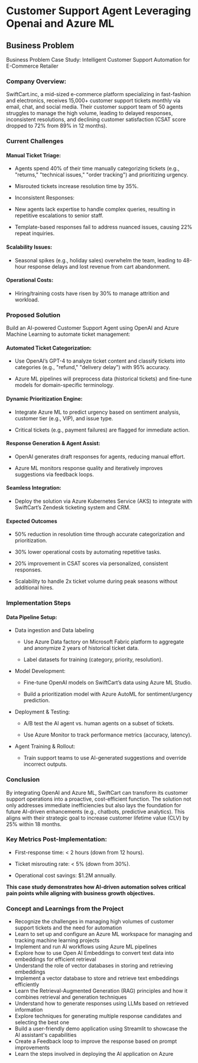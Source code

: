 # Customer Support Agent Leveraging Openai and Azure ML
## Business Problem
Business Problem Case Study:
Intelligent Customer Support Automation for E-Commerce Retailer

### Company Overview:
SwiftCart.inc, a mid-sized e-commerce platform specializing in fast-fashion and electronics, receives 15,000+ customer support tickets monthly via email, chat, and social media. Their customer support team of 50 agents struggles to manage the high volume, leading to delayed responses, inconsistent resolutions, and declining customer satisfaction (CSAT score dropped to 72% from 89% in 12 months).

### Current Challenges
#### Manual Ticket Triage:

* Agents spend 40% of their time manually categorizing tickets (e.g., "returns," "technical issues," "order tracking") and prioritizing urgency.

* Misrouted tickets increase resolution time by 35%.

* Inconsistent Responses:

* New agents lack expertise to handle complex queries, resulting in repetitive escalations to senior staff.

* Template-based responses fail to address nuanced issues, causing 22% repeat inquiries.

#### Scalability Issues:

* Seasonal spikes (e.g., holiday sales) overwhelm the team, leading to 48-hour response delays and lost revenue from cart abandonment.

#### Operational Costs:

* Hiring/training costs have risen by 30% to manage attrition and workload.

### Proposed Solution
Build an AI-powered Customer Support Agent using OpenAI and Azure Machine Learning to automate ticket management:

#### Automated Ticket Categorization:

* Use OpenAI’s GPT-4 to analyze ticket content and classify tickets into categories (e.g., "refund," "delivery delay") with 95% accuracy.

* Azure ML pipelines will preprocess data (historical tickets) and fine-tune models for domain-specific terminology.

#### Dynamic Prioritization Engine:

* Integrate Azure ML to predict urgency based on sentiment analysis, customer tier (e.g., VIP), and issue type.

* Critical tickets (e.g., payment failures) are flagged for immediate action.

#### Response Generation & Agent Assist:

* OpenAI generates draft responses for agents, reducing manual effort.

* Azure ML monitors response quality and iteratively improves suggestions via feedback loops.

#### Seamless Integration:

* Deploy the solution via Azure Kubernetes Service (AKS) to integrate with SwiftCart’s Zendesk ticketing system and CRM.

#### Expected Outcomes
* 50% reduction in resolution time through accurate categorization and prioritization.

* 30% lower operational costs by automating repetitive tasks.

* 20% improvement in CSAT scores via personalized, consistent responses.

* Scalability to handle 2x ticket volume during peak seasons without additional hires.

### Implementation Steps
#### Data Pipeline Setup:
* Data ingestion and Data labeling
    * Use Azure Data factory on Microsoft Fabric platform to aggregate and anonymize 2 years of historical ticket data.

    * Label datasets for training (category, priority, resolution).

* Model Development:

    * Fine-tune OpenAI models on SwiftCart’s data using Azure ML Studio.

    * Build a prioritization model with Azure AutoML for sentiment/urgency prediction.

* Deployment & Testing:

    * A/B test the AI agent vs. human agents on a subset of tickets.

    * Use Azure Monitor to track performance metrics (accuracy, latency).

* Agent Training & Rollout:

    * Train support teams to use AI-generated suggestions and override incorrect outputs.

### Conclusion
By integrating OpenAI and Azure ML, SwiftCart can transform its customer support operations into a proactive, cost-efficient function. The solution not only addresses immediate inefficiencies but also lays the foundation for future AI-driven enhancements (e.g., chatbots, predictive analytics). This aligns with their strategic goal to increase customer lifetime value (CLV) by 25% within 18 months.

### Key Metrics Post-Implementation:

* First-response time: < 2 hours (down from 12 hours).

* Ticket misrouting rate: < 5% (down from 30%).

* Operational cost savings: $1.2M annually.

__This case study demonstrates how AI-driven automation solves critical pain points while aligning with business growth objectives.__












### Concept and Learnings from the Project

* Recognize the challenges in managing high volumes of customer support tickets and the need for automation
* Learn to set up and configure an Azure ML workspace for managing and tracking machine learning projects
* Implement and run AI workflows using Azure ML pipelines
* Explore how to use Open AI Embeddings to convert text data into embeddings for efficient retrieval
* Understand the role of vector databases in storing and retrieving embeddings
* Implement a vector database to store and retrieve text embeddings efficiently
* Learn the Retrieval-Augmented Generation (RAG) principles and how it combines retrieval and generation techniques
* Understand how to generate responses using LLMs based on retrieved information
* Explore techniques for generating multiple response candidates and selecting the best one
* Build a user-friendly demo application using Streamlit to showcase the AI assistant's capabilities
* Create a Feedback loop to improve the response based on prompt improvements
* Learn the steps involved in deploying the AI application on Azure

